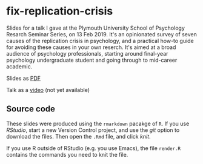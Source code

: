 # fix-replication-crisis

Slides for a talk I gave at the Plymouth University School of Psychology Resarch Seminar Series, on 13 Feb 2019. It's an opinionated survey of seven causes of the replication crisis in psychology, and a practical how-to guide for avoiding these causes in your own reserch. It's aimed at a broad audience of psychology professionals, starting around final-year psychology undergraduate student and going through to mid-career academic.

Slides as [PDF](fix-replication-crisis.pdf)

Talk as a [video](https://example.com) (not yet available)

## Source code

These slides were produced using the `rmarkdown` pacakge of `R`. If you use _RStudio_, start a new Version Control project, and use the _git_ option to download the files. Then open the `.Rmd` file, and click _knit_.  

If you use R outside of RStudio (e.g. you use Emacs), the file `render.R` contains the commands you need to knit the file. 
